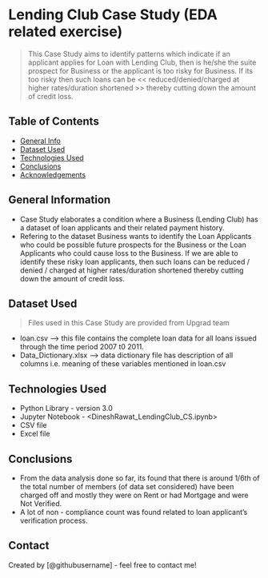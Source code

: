 # Lending Club Case Study (EDA related exercise)

> This Case Study aims to identify patterns which indicate if an applicant applies for Loan with Lending Club, then is he/she the suite prospect for Business or the applicant is too risky for Business. If its too risky then such loans can be << reduced/denied/charged at higher rates/duration shortened >> thereby cutting down the amount of credit loss.


## Table of Contents
* [General Info](#general-info)
* [Dataset Used](#dataset-used)
* [Technologies Used](#technologies-used)
* [Conclusions](#conclusions)
* [Acknowledgements](#acknowledgements)

## General Information
- Case Study elaborates a condition where a Business (Lending Club) has a dataset of loan applicants and their related payment history.
- Refering to the dataset Business wants to identify the Loan Applicants who could be possible future prospects for the Business or the Loan Applicants who could cause loss to the Business. If we are able to identify these risky loan applicants, then such loans can be reduced / denied / charged at higher rates/duration shortened thereby cutting down the amount of credit loss.

## Dataset Used
> Files used in this Case Study are provided from Upgrad team
 - loan.csv --> this file contains the complete loan data for all loans issued through the time period 2007 t0 2011.
 - Data_Dictionary.xlsx --> data dictionary file has description of all columns i.e. meaning of these variables mentioned in loan.csv


## Technologies Used
- Python Library - version 3.0
- Jupyter Notebook - <DineshRawat_LendingClub_CS.ipynb>
- CSV file
- Excel file


## Conclusions
 - From the data analysis done so far, its found that there is around 1/6th of the total number of members (of data set considered) have been charged off and mostly they were on Rent or had Mortgage and were Not Verified.
 - A lot of non - compliance count was found related to loan applicant’s verification process.


## Contact
Created by [@githubusername] - feel free to contact me!


